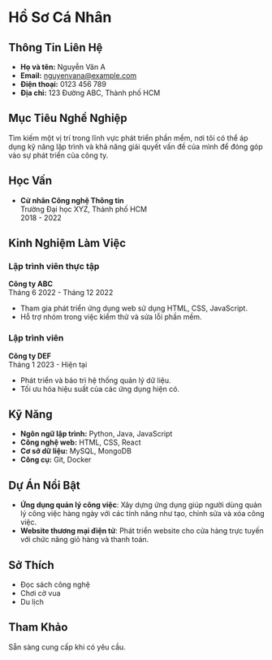 # Hồ Sơ Cá Nhân

## Thông Tin Liên Hệ
- **Họ và tên:** Nguyễn Văn A
- **Email:** nguyenvana@example.com
- **Điện thoại:** 0123 456 789
- **Địa chỉ:** 123 Đường ABC, Thành phố HCM

## Mục Tiêu Nghề Nghiệp
Tìm kiếm một vị trí trong lĩnh vực phát triển phần mềm, nơi tôi có thể áp dụng kỹ năng lập trình và khả năng giải quyết vấn đề của mình để đóng góp vào sự phát triển của công ty.

## Học Vấn
- **Cử nhân Công nghệ Thông tin**  
  Trường Đại học XYZ, Thành phố HCM  
  2018 - 2022

## Kinh Nghiệm Làm Việc
### Lập trình viên thực tập
**Công ty ABC**  
Tháng 6 2022 - Tháng 12 2022
- Tham gia phát triển ứng dụng web sử dụng HTML, CSS, JavaScript.
- Hỗ trợ nhóm trong việc kiểm thử và sửa lỗi phần mềm.

### Lập trình viên
**Công ty DEF**  
Tháng 1 2023 - Hiện tại
- Phát triển và bảo trì hệ thống quản lý dữ liệu.
- Tối ưu hóa hiệu suất của các ứng dụng hiện có.

## Kỹ Năng
- **Ngôn ngữ lập trình:** Python, Java, JavaScript
- **Công nghệ web:** HTML, CSS, React
- **Cơ sở dữ liệu:** MySQL, MongoDB
- **Công cụ:** Git, Docker

## Dự Án Nổi Bật
- **Ứng dụng quản lý công việc**: Xây dựng ứng dụng giúp người dùng quản lý công việc hàng ngày với các tính năng như tạo, chỉnh sửa và xóa công việc.
- **Website thương mại điện tử**: Phát triển website cho cửa hàng trực tuyến với chức năng giỏ hàng và thanh toán.

## Sở Thích
- Đọc sách công nghệ
- Chơi cờ vua
- Du lịch

## Tham Khảo
Sẵn sàng cung cấp khi có yêu cầu.
